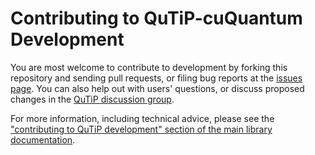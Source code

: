 # Contributing to QuTiP-cuQuantum Development

You are most welcome to contribute to development by forking this repository and sending pull requests, or filing bug reports at the [issues page](https://github.com/qutip/qutip-cuquantum/issues).
You can also help out with users' questions, or discuss proposed changes in the [QuTiP discussion group](https://groups.google.com/g/qutip).

For more information, including technical advice, please see the ["contributing to QuTiP development" section of the main library documentation](https://qutip.org/docs/latest/development/contributing.html).

